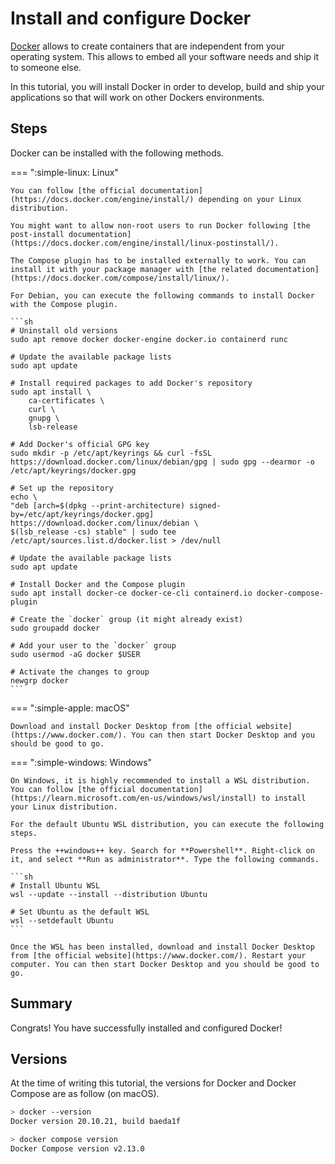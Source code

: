 # Install and configure Docker

[Docker](../../explanations/about-docker/index.md) allows to create containers that are independent from your operating system. This allows to embed all your software needs and ship it to someone else.

In this tutorial, you will install Docker in order to develop, build and ship your applications so that will work on other Dockers environments.

## Steps

Docker can be installed with the following methods.

=== ":simple-linux: Linux"

    You can follow [the official documentation](https://docs.docker.com/engine/install/) depending on your Linux distribution.

    You might want to allow non-root users to run Docker following [the post-install documentation](https://docs.docker.com/engine/install/linux-postinstall/).

    The Compose plugin has to be installed externally to work. You can install it with your package manager with [the related documentation](https://docs.docker.com/compose/install/linux/).

    For Debian, you can execute the following commands to install Docker with the Compose plugin.

    ```sh
    # Uninstall old versions
    sudo apt remove docker docker-engine docker.io containerd runc

    # Update the available package lists
    sudo apt update

    # Install required packages to add Docker's repository
    sudo apt install \
    	ca-certificates \
    	curl \
    	gnupg \
    	lsb-release

    # Add Docker's official GPG key
    sudo mkdir -p /etc/apt/keyrings && curl -fsSL https://download.docker.com/linux/debian/gpg | sudo gpg --dearmor -o /etc/apt/keyrings/docker.gpg

    # Set up the repository
    echo \
    "deb [arch=$(dpkg --print-architecture) signed-by=/etc/apt/keyrings/docker.gpg] https://download.docker.com/linux/debian \
    $(lsb_release -cs) stable" | sudo tee /etc/apt/sources.list.d/docker.list > /dev/null

    # Update the available package lists
    sudo apt update

    # Install Docker and the Compose plugin
    sudo apt install docker-ce docker-ce-cli containerd.io docker-compose-plugin

    # Create the `docker` group (it might already exist)
    sudo groupadd docker

    # Add your user to the `docker` group
    sudo usermod -aG docker $USER

    # Activate the changes to group
    newgrp docker
    ```

=== ":simple-apple: macOS"

    Download and install Docker Desktop from [the official website](https://www.docker.com/). You can then start Docker Desktop and you should be good to go.

=== ":simple-windows: Windows"

    On Windows, it is highly recommended to install a WSL distribution. You can follow [the official documentation](https://learn.microsoft.com/en-us/windows/wsl/install) to install your Linux distribution.

    For the default Ubuntu WSL distribution, you can execute the following steps.

    Press the ++windows++ key. Search for **Powershell**. Right-click on it, and select **Run as administrator**. Type the following commands.

    ```sh
    # Install Ubuntu WSL
    wsl --update --install --distribution Ubuntu

    # Set Ubuntu as the default WSL
    wsl --setdefault Ubuntu
    ```

    Once the WSL has been installed, download and install Docker Desktop from [the official website](https://www.docker.com/). Restart your computer. You can then start Docker Desktop and you should be good to go.

## Summary

Congrats! You have successfully installed and configured Docker!

## Versions

At the time of writing this tutorial, the versions for Docker and Docker Compose are as follow (on macOS).

```sh
> docker --version
Docker version 20.10.21, build baeda1f

> docker compose version
Docker Compose version v2.13.0
```
